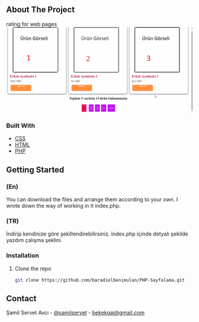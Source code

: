 ## About The Project
rating for web pages
![](page.gif)


### Built With

* [CSS](https://html.com/)
* [HTML](https://html.com/)
* [PHP](https://www.php.net/)



## Getting Started
### (En)
You can download the files and arrange them according to your own.
I wrote down the way of working in it index.php.


### (TR)
İndirip kendinize göre şekillendirebilirsiniz.
index.php içinde detyalı şekilde yazdım çalışma şeklini.

### Installation
1. Clone the repo
   ```sh
   git clone https://github.com/baradielbenimulan/PHP-Sayfalama.git
   ```

## Contact
Şamil Servet Avcı - [@samilservet](https://twitter.com/samilservet) - bekekgaj@gmail.com

